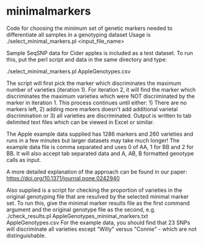 # minimalmarkers
Code for choosing the minimum set of genetic markers needed to differentiate all samples in a genotyping dataset
Usage is ./select_minimal_markers.pl <input_file_name> 

Sample SeqSNP data for Cider apples is included as a test dataset.  To run this, put the perl script and data in the same directory and type:

./select_minimal_markers.pl AppleGenotypes.csv 

The script will first pick the marker which discriminates the maximum number of varieties (iteration 1).
For iteration 2, it will find the marker which discriminates the maximum varieties which were NOT discriminated by the marker in iteration 1.
This process continues until either: 1) There are no markers left, 2) adding more markers doesn't add additional varietal discrimination or 3) all varieties are discriminated.  Output is written to tab delimited text files which can be viewed in Excel or similar.

The Apple example data supplied has 1286 markers and 260 varieties and runs in a few minutes but larger datasets may take much longer!
The example data file is comma separated and uses 0 of AA, 1 for BB and 2 for BB.  It will also accept tab separated data and A, AB, B formatted genotype calls as input.


A more detailed explanation of the approach can be found in our paper: https://doi.org/10.1371/journal.pone.0242940



Also supplied is a script for checking the proportion of varieties in the original genotyping file that are resulved by the selected minimal marker set. 
  To run this, give the minimal marker results file as the first command argument and the original genotype file as the second, e.g.
  ./check_results.pl AppleGenotypes_minimal_markers.txt AppleGenotypes.csv
For the example data, you should find that 23 SNPs will discriminate all varieties except "Willy" versus "Connie" - which are not distinguishable.


